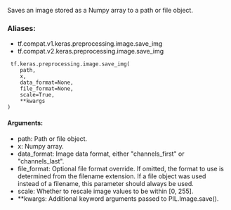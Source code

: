 Saves an image stored as a Numpy array to a path or file object.
### Aliases:
- tf.compat.v1.keras.preprocessing.image.save_img
- tf.compat.v2.keras.preprocessing.image.save_img

```
 tf.keras.preprocessing.image.save_img(
    path,
    x,
    data_format=None,
    file_format=None,
    scale=True,
    **kwargs
)
```
#### Arguments:
- path: Path or file object.
- x: Numpy array.
- data_format: Image data format, either "channels_first" or "channels_last".
- file_format: Optional file format override. If omitted, the format to use is determined from the filename extension. If a file object was used instead of a filename, this parameter should always be used.
- scale: Whether to rescale image values to be within [0, 255].
- **kwargs: Additional keyword arguments passed to PIL.Image.save().
